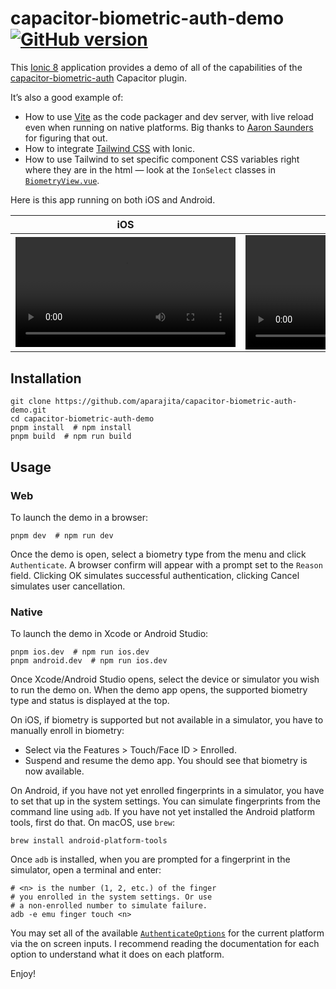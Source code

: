 <div class="markdown-body">

# capacitor-biometric-auth-demo&nbsp;&nbsp;[![GitHub version](https://badge.fury.io/gh/aparajita%2Fcapacitor-biometric-auth-demo.svg)](https://badge.fury.io/gh/aparajita%2Fcapacitor-biometric-auth-demo)

This [Ionic 8](https://ionicframework.com) application provides a demo of all of the capabilities of the [capacitor-biometric-auth](https://github.com/aparajita/capacitor-biometric-auth) Capacitor plugin.

It’s also a good example of:

- How to use [Vite](https://vitejs.dev) as the code packager and dev server, with live reload even when running on native platforms. Big thanks to [Aaron Saunders](https://www.youtube.com/c/AaronSaundersCI) for figuring that out.
- How to integrate [Tailwind CSS](https://tailwindcss.com) with Ionic.
- How to use Tailwind to set specific component CSS variables right where they are in the html — look at the `IonSelect` classes in [`BiometryView.vue`](./src/components/BiometryView.vue).

Here is this app running on both iOS and Android.

| iOS                                                                                                                            | Android                                                                                                                        |
| ------------------------------------------------------------------------------------------------------------------------------ | ------------------------------------------------------------------------------------------------------------------------------ |
| <video src="https://user-images.githubusercontent.com/22218/177023147-1f9abce4-2dc3-4157-8bf1-d8d9fdba3977.mp4" width="352" /> | <video src="https://user-images.githubusercontent.com/22218/177023168-d7c18a4b-a2f9-49f9-ae39-40884219c128.mp4" width="365" /> |

## Installation

```shell
git clone https://github.com/aparajita/capacitor-biometric-auth-demo.git
cd capacitor-biometric-auth-demo
pnpm install  # npm install
pnpm build  # npm run build
```

## Usage

### Web

To launch the demo in a browser:

```shell
pnpm dev  # npm run dev
```

Once the demo is open, select a biometry type from the menu and click `Authenticate`. A browser confirm will appear with a prompt set to the `Reason` field. Clicking OK simulates successful authentication, clicking Cancel simulates user cancellation.

### Native

To launch the demo in Xcode or Android Studio:

```shell
pnpm ios.dev  # npm run ios.dev
pnpm android.dev  # npm run ios.dev
```

Once Xcode/Android Studio opens, select the device or simulator you wish to run the demo on. When the demo app opens, the supported biometry type and status is displayed at the top.

On iOS, if biometry is supported but not available in a simulator, you have to manually enroll in biometry:

- Select via the Features > Touch/Face ID > Enrolled.
- Suspend and resume the demo app. You should see that biometry is now available.

On Android, if you have not yet enrolled fingerprints in a simulator, you have to set that up in the system settings. You can simulate fingerprints from the command line using `adb`. If you have not yet installed the Android platform tools, first do that. On macOS, use `brew`:

```shell
brew install android-platform-tools
```

Once `adb` is installed, when you are prompted for a fingerprint in the simulator, open a terminal and enter:

```shell
# <n> is the number (1, 2, etc.) of the finger
# you enrolled in the system settings. Or use
# a non-enrolled number to simulate failure.
adb -e emu finger touch <n>
```

You may set all of the available [`AuthenticateOptions`](https://github.com/aparajita/capacitor-biometric-auth/blob/main/src/definitions.ts#L36) for the current platform via the on screen inputs. I recommend reading the documentation for each option to understand what it does on each platform.

Enjoy!

</div>

